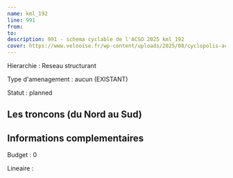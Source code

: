 ```yaml
---
name: kml_192 
line: 991
from: 
to:  
description: 991 - schema cyclable de l'ACSO 2025 kml_192 
cover: https://www.velooise.fr/wp-content/uploads/2025/08/cyclopolis-acso-991.jpg
---
```

Hierarchie : Reseau structurant

Type d'amenagement : aucun (EXISTANT)

Statut : planned

## Les troncons (du Nord au Sud)

## Informations complementaires

Budget  : 0 

Lineaire :


